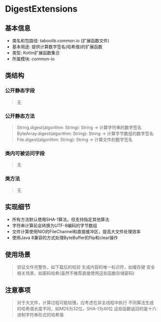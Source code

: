 # DigestExtensions

## 基本信息
- 类名和包路径: taboolib.common.io (扩展函数文件)
- 基本用途: 提供计算数字签名(哈希值)的扩展函数
- 类型: Kotlin扩展函数集合
- 所属模块: common-io

## 类结构
### 公开静态字段
> 无

### 公开静态方法
> String.digest(algorithm: String): String -> 计算字符串的数字签名
> ByteArray.digest(algorithm: String): String -> 计算字节数组的数字签名
> File.digest(algorithm: String): String -> 计算文件的数字签名

### 类内可被访问字段
> 无

### 类方法
> 无

## 实现细节
- 所有方法默认使用SHA-1算法，但支持指定其他算法
- 字符串计算前会转换为UTF-8编码的字节数组
- 文件计算使用NIO的FileChannel和直接缓冲区，提高大文件处理效率
- 使用Java 8兼容的方式处理ByteBuffer的flip和clear操作

## 使用场景
> 验证文件完整性，如下载后的校验
> 生成内容的唯一标识符，如缓存键
> 安全相关场景，如密码哈希(虽然不推荐直接使用这些函数存储密码)

## 注意事项
> 对于大文件，计算过程可能较慢，应考虑在非主线程中执行
> 不同算法生成的哈希值长度不同，如MD5为32位，SHA-1为40位
> 这些函数返回的是十六进制字符串形式的哈希值
